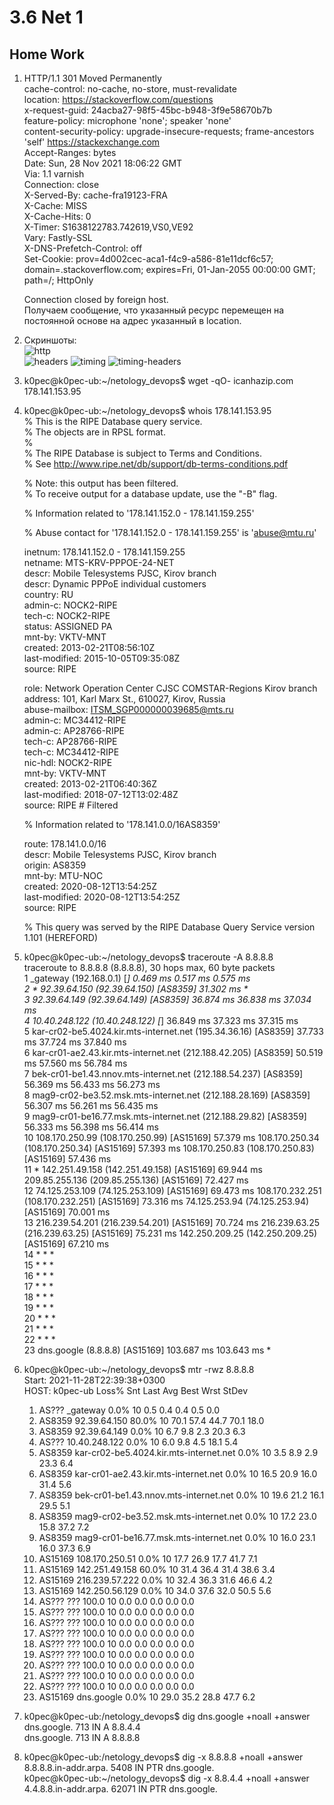 # 3.6 Net 1
## Home Work
1.  HTTP/1.1 301 Moved Permanently  
    cache-control: no-cache, no-store, must-revalidate  
    location: https://stackoverflow.com/questions  
    x-request-guid: 24acba27-98f5-45bc-b948-3f9e58670b7b  
    feature-policy: microphone 'none'; speaker 'none'  
    content-security-policy: upgrade-insecure-requests; frame-ancestors 'self' https://stackexchange.com  
    Accept-Ranges: bytes  
    Date: Sun, 28 Nov 2021 18:06:22 GMT  
    Via: 1.1 varnish  
    Connection: close  
    X-Served-By: cache-fra19123-FRA  
    X-Cache: MISS  
    X-Cache-Hits: 0  
    X-Timer: S1638122783.742619,VS0,VE92  
    Vary: Fastly-SSL  
    X-DNS-Prefetch-Control: off  
    Set-Cookie: prov=4d002cec-aca1-f4c9-a586-81e11dcf6c57; domain=.stackoverflow.com; expires=Fri, 01-Jan-2055 00:00:00 GMT; path=/; HttpOnly  

    Connection closed by foreign host.  
    Получаем сообщение, что указанный ресурс перемещен на постоянной основе на адрес указанный в location.

2.  Скриншоты:      
    ![http](https://github.com/k0pec/netology_devops/blob/main/3.6_Net_1/page6.png)  
    ![headers](https://github.com/k0pec/netology_devops/blob/main/3.6_Net_1/page4.png)
    ![timing](https://github.com/k0pec/netology_devops/blob/main/3.6_Net_1/page2.png)
    ![timing-headers](https://github.com/k0pec/netology_devops/blob/main/3.6_Net_1/page3.png)  

3.  k0pec@k0pec-ub:~/netology_devops$ wget -qO- icanhazip.com  
    178.141.153.95  

4.  k0pec@k0pec-ub:~/netology_devops$ whois 178.141.153.95    
    % This is the RIPE Database query service.  
    % The objects are in RPSL format.  
    %  
    % The RIPE Database is subject to Terms and Conditions.  
    % See http://www.ripe.net/db/support/db-terms-conditions.pdf  
  
    % Note: this output has been filtered.  
    %       To receive output for a database update, use the "-B" flag.  

    % Information related to '178.141.152.0 - 178.141.159.255'  

    % Abuse contact for '178.141.152.0 - 178.141.159.255' is 'abuse@mtu.ru'  

    inetnum:        178.141.152.0 - 178.141.159.255  
    netname:        MTS-KRV-PPPOE-24-NET  
    descr:          Mobile Telesystems PJSC, Kirov branch  
    descr:          Dynamic PPPoE individual customers  
    country:        RU  
    admin-c:        NOCK2-RIPE  
    tech-c:         NOCK2-RIPE  
    status:         ASSIGNED PA  
    mnt-by:         VKTV-MNT  
    created:        2013-02-21T08:56:10Z  
    last-modified:  2015-10-05T09:35:08Z  
    source:         RIPE  
  
    role:           Network Operation Center CJSC COMSTAR-Regions Kirov branch  
    address:        101, Karl Marx St., 610027, Kirov, Russia  
    abuse-mailbox:  ITSM_SGP000000039685@mts.ru  
    admin-c:        MC34412-RIPE  
    admin-c:        AP28766-RIPE  
    tech-c:         AP28766-RIPE  
    tech-c:         MC34412-RIPE  
    nic-hdl:        NOCK2-RIPE  
    mnt-by:         VKTV-MNT  
    created:        2013-02-21T06:40:36Z  
    last-modified:  2018-07-12T13:02:48Z  
    source:         RIPE # Filtered  
  
    % Information related to '178.141.0.0/16AS8359'  
  
    route:          178.141.0.0/16  
    descr:          Mobile Telesystems PJSC, Kirov branch  
    origin:         AS8359  
    mnt-by:         MTU-NOC  
    created:        2020-08-12T13:54:25Z  
    last-modified:  2020-08-12T13:54:25Z  
    source:         RIPE  

    % This query was served by the RIPE Database Query Service version 1.101 (HEREFORD) 

5.  k0pec@k0pec-ub:~/netology_devops$ traceroute -A 8.8.8.8  
    traceroute to 8.8.8.8 (8.8.8.8), 30 hops max, 60 byte packets  
    1  _gateway (192.168.0.1) [*]  0.469 ms  0.517 ms  0.575 ms  
    2  * 92.39.64.150 (92.39.64.150) [AS8359]  31.302 ms *  
    3  92.39.64.149 (92.39.64.149) [AS8359]  36.874 ms  36.838 ms  37.034 ms  
    4  10.40.248.122 (10.40.248.122) [*]  36.849 ms  37.323 ms  37.315 ms  
    5  kar-cr02-be5.4024.kir.mts-internet.net (195.34.36.16) [AS8359]  37.733 ms  37.724 ms  37.840 ms  
    6  kar-cr01-ae2.43.kir.mts-internet.net (212.188.42.205) [AS8359]  50.519 ms  57.560 ms  56.784 ms  
    7  bek-cr01-be1.43.nnov.mts-internet.net (212.188.54.237) [AS8359]  56.369 ms  56.433 ms  56.273 ms  
    8  mag9-cr02-be3.52.msk.mts-internet.net (212.188.28.169) [AS8359]  56.307 ms  56.261 ms  56.435 ms  
    9  mag9-cr01-be16.77.msk.mts-internet.net (212.188.29.82) [AS8359]  56.333 ms  56.398 ms  56.414 ms  
    10  108.170.250.99 (108.170.250.99) [AS15169]  57.379 ms 108.170.250.34 (108.170.250.34) [AS15169]  57.393 ms 108.170.250.83 (108.170.250.83) [AS15169]  57.436 ms  
    11  * 142.251.49.158 (142.251.49.158) [AS15169]  69.944 ms 209.85.255.136 (209.85.255.136) [AS15169]  72.427 ms  
    12  74.125.253.109 (74.125.253.109) [AS15169]  69.473 ms 108.170.232.251 (108.170.232.251) [AS15169]  73.316 ms 74.125.253.94 (74.125.253.94) [AS15169]  70.001 ms  
    13  216.239.54.201 (216.239.54.201) [AS15169]  70.724 ms 216.239.63.25 (216.239.63.25) [AS15169]  75.231 ms 142.250.209.25 (142.250.209.25) [AS15169]  67.210 ms  
    14  * * *  
    15  * * *  
    16  * * *  
    17  * * *  
    18  * * *  
    19  * * *  
    20  * * *  
    21  * * *  
    22  * * *  
    23  dns.google (8.8.8.8) [AS15169]  103.687 ms  103.643 ms *  

6.  k0pec@k0pec-ub:~/netology_devops$ mtr -rwz 8.8.8.8  
    Start: 2021-11-28T22:39:38+0300  
    HOST: k0pec-ub                                        Loss%   Snt   Last   Avg  Best  Wrst StDev  
    1. AS???    _gateway                                 0.0%    10    0.5   0.4   0.4   0.5   0.0  
    2. AS8359   92.39.64.150                            80.0%    10   70.1  57.4  44.7  70.1  18.0  
    3. AS8359   92.39.64.149                             0.0%    10    6.7   9.8   2.3  20.3   6.3  
    4. AS???    10.40.248.122                            0.0%    10    6.0   9.8   4.5  18.1   5.4  
    5. AS8359   kar-cr02-be5.4024.kir.mts-internet.net   0.0%    10    3.5   8.9   2.9  23.3   6.4  
    6. AS8359   kar-cr01-ae2.43.kir.mts-internet.net     0.0%    10   16.5  20.9  16.0  31.4   5.6  
    7. AS8359   bek-cr01-be1.43.nnov.mts-internet.net    0.0%    10   19.6  21.2  16.1  29.5   5.1  
    8. AS8359   mag9-cr02-be3.52.msk.mts-internet.net    0.0%    10   17.2  23.0  15.8  37.2   7.2  
    9. AS8359   mag9-cr01-be16.77.msk.mts-internet.net   0.0%    10   16.0  23.1  16.0  37.3   6.9  
    10. AS15169  108.170.250.51                           0.0%    10   17.7  26.9  17.7  41.7   7.1  
    11. AS15169  142.251.49.158                          60.0%    10   31.4  36.4  31.4  38.6   3.4  
    12. AS15169  216.239.57.222                           0.0%    10   32.4  36.3  31.6  46.6   4.2  
    13. AS15169  142.250.56.129                           0.0%    10   34.0  37.6  32.0  50.5   5.6  
    14. AS???    ???                                     100.0    10    0.0   0.0   0.0   0.0   0.0  
    15. AS???    ???                                     100.0    10    0.0   0.0   0.0   0.0   0.0  
    16. AS???    ???                                     100.0    10    0.0   0.0   0.0   0.0   0.0  
    17. AS???    ???                                     100.0    10    0.0   0.0   0.0   0.0   0.0  
    18. AS???    ???                                     100.0    10    0.0   0.0   0.0   0.0   0.0  
    19. AS???    ???                                     100.0    10    0.0   0.0   0.0   0.0   0.0  
    20. AS???    ???                                     100.0    10    0.0   0.0   0.0   0.0   0.0  
    21. AS???    ???                                     100.0    10    0.0   0.0   0.0   0.0   0.0  
    22. AS???    ???                                     100.0    10    0.0   0.0   0.0   0.0   0.0  
    23. AS15169  dns.google                               0.0%    10   29.0  35.2  28.8  47.7   6.2  

7.  k0pec@k0pec-ub:/netology_devops$ dig dns.google +noall +answer  
    dns.google.		713	IN	A	8.8.4.4  
    dns.google.		713	IN	A	8.8.8.8  

8.  k0pec@k0pec-ub:/netology_devops$ dig -x 8.8.8.8 +noall +answer  
    8.8.8.8.in-addr.arpa.	5408	IN	PTR	dns.google.  
    k0pec@k0pec-ub:~/netology_devops$ dig -x 8.8.4.4 +noall +answer  
    4.4.8.8.in-addr.arpa.	62071	IN	PTR	dns.google.  






 
